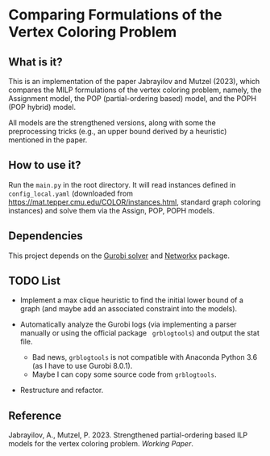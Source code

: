 # Comparing Formulations of the Vertex Coloring Problem 

## What is it?

This is an implementation of the paper Jabrayilov and Mutzel (2023), which compares the MILP formulations of the vertex coloring problem, namely, the Assignment model, the POP (partial-ordering based) model, and the POPH (POP hybrid) model.

All models are the strengthened versions, along with some the preprocessing tricks (e.g., an upper bound derived by a heuristic) mentioned in the paper.

## How to use it?

Run the `main.py` in the root directory. It will read instances defined in `config_local.yaml` (downloaded from https://mat.tepper.cmu.edu/COLOR/instances.html, standard graph coloring instances) and solve them via the Assign, POP, POPH models.

## Dependencies

This project depends on the [Gurobi solver](https://gurobi.com/) and [Networkx](https://networkx.org/) package.

## TODO List

- Implement a max clique heuristic to find the initial lower bound of a graph (and maybe add an associated constraint into the models).

- Automatically analyze the Gurobi logs (via implementing a parser manually or using the official package `
grblogtools`) and output the stat file. 
  - Bad news, `grblogtools` is not compatible with Anaconda Python 3.6 (as I have to use Gurobi 8.0.1).
  - Maybe I can copy some source code from `grblogtools`.

- Restructure and refactor.


## Reference

Jabrayilov, A., Mutzel, P. 2023. Strengthened partial-ordering based ILP models for the vertex coloring problem. *Working Paper*.
